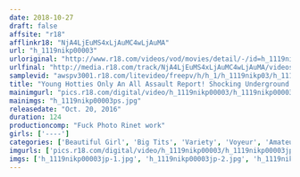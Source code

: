 ```yaml
---
date: 2018-10-27
draft: false
affsite: "r18"
afflinkr18: "NjA4LjEuMS4xLjAuMC4wLjAuMA"
url: "h_1119nikp00003"
urloriginal: "http://www.r18.com/videos/vod/movies/detail/-/id=h_1119nikp00003"
urlfinal: "http://media.r18.com/track/NjA4LjEuMS4xLjAuMC4wLjAuMA/videos/vod/movies/detail/-/id=h_1119nikp00003"
samplevid: "awspv3001.r18.com/litevideo/freepv/h/h_1/h_1119nikp03/h_1119nikp03_dmb_w.mp4"
title: "Young Hotties Only An All Assault Report! Shocking Underground Sex Club Female Student Shower Peeping Club We Also Offer An Optional Service To Take These Ladies Home Too"
mainimgurl: "pics.r18.com/digital/video/h_1119nikp00003/h_1119nikp00003ps.jpg"
mainimgs: "h_1119nikp00003ps.jpg"
releasedate: "Oct. 20, 2016"
duration: 124
productioncomp: "Fuck Photo Rinet work"
girls: ['----']
categories: ['Beautiful Girl', 'Big Tits', 'Variety', 'Voyeur', 'Amateur', 'Hi-Def']
imgurls: ['pics.r18.com/digital/video/h_1119nikp00003/h_1119nikp00003jp-1.jpg', 'pics.r18.com/digital/video/h_1119nikp00003/h_1119nikp00003jp-2.jpg', 'pics.r18.com/digital/video/h_1119nikp00003/h_1119nikp00003jp-3.jpg', 'pics.r18.com/digital/video/h_1119nikp00003/h_1119nikp00003jp-4.jpg', 'pics.r18.com/digital/video/h_1119nikp00003/h_1119nikp00003jp-5.jpg', 'pics.r18.com/digital/video/h_1119nikp00003/h_1119nikp00003jp-6.jpg', 'pics.r18.com/digital/video/h_1119nikp00003/h_1119nikp00003jp-7.jpg', 'pics.r18.com/digital/video/h_1119nikp00003/h_1119nikp00003jp-8.jpg', 'pics.r18.com/digital/video/h_1119nikp00003/h_1119nikp00003jp-9.jpg', 'pics.r18.com/digital/video/h_1119nikp00003/h_1119nikp00003jp-10.jpg', 'pics.r18.com/digital/video/h_1119nikp00003/h_1119nikp00003jp-11.jpg', 'pics.r18.com/digital/video/h_1119nikp00003/h_1119nikp00003jp-12.jpg', 'pics.r18.com/digital/video/h_1119nikp00003/h_1119nikp00003jp-13.jpg', 'pics.r18.com/digital/video/h_1119nikp00003/h_1119nikp00003jp-14.jpg', 'pics.r18.com/digital/video/h_1119nikp00003/h_1119nikp00003jp-15.jpg', 'pics.r18.com/digital/video/h_1119nikp00003/h_1119nikp00003jp-16.jpg', 'pics.r18.com/digital/video/h_1119nikp00003/h_1119nikp00003jp-17.jpg', 'pics.r18.com/digital/video/h_1119nikp00003/h_1119nikp00003jp-18.jpg', 'pics.r18.com/digital/video/h_1119nikp00003/h_1119nikp00003jp-19.jpg', 'pics.r18.com/digital/video/h_1119nikp00003/h_1119nikp00003jp-20.jpg']
imgs: ['h_1119nikp00003jp-1.jpg', 'h_1119nikp00003jp-2.jpg', 'h_1119nikp00003jp-3.jpg', 'h_1119nikp00003jp-4.jpg', 'h_1119nikp00003jp-5.jpg', 'h_1119nikp00003jp-6.jpg', 'h_1119nikp00003jp-7.jpg', 'h_1119nikp00003jp-8.jpg', 'h_1119nikp00003jp-9.jpg', 'h_1119nikp00003jp-10.jpg', 'h_1119nikp00003jp-11.jpg', 'h_1119nikp00003jp-12.jpg', 'h_1119nikp00003jp-13.jpg', 'h_1119nikp00003jp-14.jpg', 'h_1119nikp00003jp-15.jpg', 'h_1119nikp00003jp-16.jpg', 'h_1119nikp00003jp-17.jpg', 'h_1119nikp00003jp-18.jpg', 'h_1119nikp00003jp-19.jpg', 'h_1119nikp00003jp-20.jpg']
---
```

